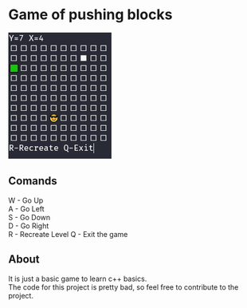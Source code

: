 # Game of pushing blocks

![game screenshot](image.png)

## Comands
W - Go Up  
A - Go Left  
S - Go Down  
D - Go Right  
R - Recreate Level
Q - Exit the game

## About
It is just a basic game to learn c++ basics.  
The code for this project is pretty bad, so feel free to contribute to the project.
